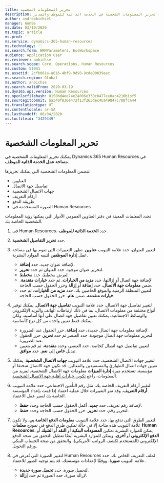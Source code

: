 ```yaml
---
title: تحرير المعلومات الشخصية
description: توضح هذه المقالة كيفية تحرير المعلومات الشخصية في الخدمة الذاتية للموظف والمدير.
author: andreabichsel
manager: AnnBe
ms.date: 03/19/2020
ms.topic: article
ms.prod: ''
ms.service: dynamics-365-human-resources
ms.technology: ''
ms.search.form: HRMParameters, EssWorkspace
audience: Application User
ms.reviewer: anbichse
ms.search.scope: Core, Operations, Human Resources
ms.custom: 51941
ms.assetid: 2cfb061a-a616-4bf9-9d98-9cde00039eec
ms.search.region: Global
ms.author: anbichse
ms.search.validFrom: 2020-03-19
ms.dyn365.ops.version: Human Resources
ms.openlocfilehash: 0158bd4ee74e24006e338c0477ee0ac4210b1bf5
ms.sourcegitcommit: ba340f836e472f13f263dec46a49847c788fca44
ms.translationtype: HT
ms.contentlocale: ar-SA
ms.lasthandoff: 06/04/2020
ms.locfileid: "3429349"
---
```

# <a name="edit-personal-information"></a>تحرير المعلومات الشخصية

يمكنك تحرير المعلومات الشخصية في Dynamics 365 Human Resources في **مساحة عمل الخدمة الذاتية للموظف**.

تتضمن المعلومات الشخصية التي يمكنك تحريرها:

- العناوين
- تفاصيل جهة الاتصال
- جهات الاتصال الشخصية
- أرقام التعريف
- طريقة الدفع
- الصورة المستخدمة في Human Resources

تحدد المعلمات المعينة في دفتر العناوين العمومي الأدوار التي يمكنها رؤية المعلومات الشخصية الخاصة بك.

1. في Human Resources، حدد **الخدمة الذاتية للموظف**.

2. حدد **تحرير التفاصيل الشخصية**.

3. لتغيير العنوان، حدد علامة التبويب **عناوين**. تظهر التغييرات التي تقوم بها في مساحة عمل **إدارة الموظفين** لتنبيه الموارد البشرية. 

    - لإضافة عنوان جديد، حدد **إضافة**.
    - لتحرير عنوان موجود، حدد العنوان ثم حدد **تحرير**.
    - لعرض مخطط، حدد **مخطط**.
    - لإضافة جهة اتصال أو إزالتها، حدد **مزيد من الخيارات**، ثم حدد **خيارات متقدمة**. ضمن **معلومات جهة الاتصال**، حدد **إضافة** أو **إزالة** وحرر الحقول حسب الحاجة.
    - لتعيين المنطقة الزمنية والموقع الخاصين بك، حدد **مزيد من الخيارات**، ثم حدد **خيارات متقدمة**. ضمن **عام**، حرر الحقول حسب الحاجة.

4. لتغيير تفاصيل جهة الاتصال، حدد علامة التبويب **تفاصيل جهة الاتصال**. يمكنك توفير أنواع مختلفة من معلومات الاتصال، بما في ذلك ارتباطات الهاتف والبريد الإلكتروني والوسائط الاجتماعية. يمكنك تعيين تفاصيل جهة اتصال على أنها أساسية، ولكن يمكنك فقط تعيين واحدة من كل نوع كأساسية. 

    - لإضافة معلومات جهة اتصال جديدة، حدد **إضافة**. حرر الحقول عند الضرورة.
    - لتحرير معلومات جهة اتصال موجودة، حدد العنصر ثم حدد **تحرير**. حرر الحقول عند الضرورة.
    - لتعيين تفاصيل جهة اتصال كخاصة، حدد العنصر، وحدد **متقدمة**، ثم قم بتعيين تبديل **خاص** إلى **نعم**. حدد **موافق**.
  
5. لتغيير جهات الاتصال الشخصية، حدد علامة التبويب **جهات الاتصال الشخصية**. يمكنك تعيين جهات اتصال الطوارئ والمستفيدين والمعالين. قد تكون جهة الاتصال شخصًا أو مؤسسة. تستخدم ميزة **إدارة الميزات** معلومات جهة الاتصال الشخصية. لمزيد من المعلومات، راجع [تكوين خيارات أهلية جهة الاتصال الشخصية](hr-benefits-setup-contact-eligibility-options.md).

6. لتغيير أرقام التعريف الخاصة بك، مثل رقم التأمين الاجتماعي، حدد علامة التبويب **أرقام التعريف**. وقد تمر التغييرات خلال عمليه اعتماد إذا قمت بإعداد المؤسسة الخاصة بك لسير عمل الاعتماد.

    - لإضافة رقم تعريف، حدد **جديد**. أكمل الحقول حسب الحاجة وحدد **حفظ**.
    - لتحرير رقم، حدد **تحرير**. حرر الحقول حسب الحاجة وحدد **حفظ**.

7. لتغيير الطرق التي تدفع بها، حدد علامة التبويب **معلومات الدفع الخاصة بي**. ولا تكون علامة التبويب هذه متاحة إلا في حالة تمكين طرق الدفع في نموذج **معلمات Human Resources**. يمكن للموارد البشرية تمكين **المسودات البنكية** أو **النقد** أو **الشيك** أو **الدفع الإلكتروني** أو **أخرى**. ويمكن للموارد البشرية أيضًا تعطيل التحقق من صحة الدفع الإلكتروني (المستخدم لكشف الرواتب الأمريكي)، والتحقق من صحة الحساب البنكي ورقم التحويل.

8. لتغيير الصورة التي تُعرض في Human Resources لملف التعريف الخاص بك، حدد علامة التبويب **صورة**. ووفقًا لإعدادات مؤسستك، قد يتم توجيه الصور للاعتماد.

    - لتحميل صورة، حدد **تحميل صورة جديدة**.
    - لإزالة صورة، حدد الصورة ثم حدد **إزالة**.

